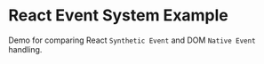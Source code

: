 # React Event System Example

Demo for comparing React ``Synthetic Event`` and DOM ``Native Event`` handling.

